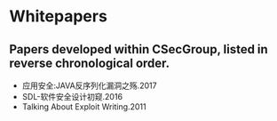 # Whitepapers

Papers developed within CSecGroup, listed in reverse chronological order.
---

* 应用安全:JAVA反序列化漏洞之殇.2017
* SDL-软件安全设计初窥.2016
* Talking About Exploit Writing.2011
